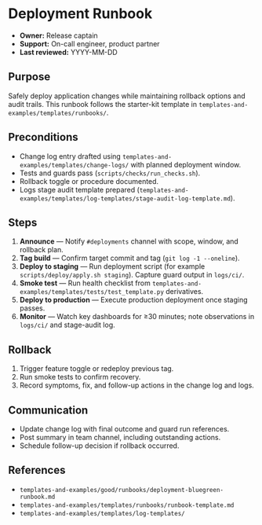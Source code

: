 # Deployment Runbook

- **Owner:** Release captain
- **Support:** On-call engineer, product partner
- **Last reviewed:** YYYY-MM-DD

## Purpose
Safely deploy application changes while maintaining rollback options and audit
trails. This runbook follows the starter-kit template in
`templates-and-examples/templates/runbooks/`.

## Preconditions
- Change log entry drafted using `templates-and-examples/templates/change-logs/`
  with planned deployment window.
- Tests and guards pass (`scripts/checks/run_checks.sh`).
- Rollback toggle or procedure documented.
- Logs stage audit template prepared (`templates-and-examples/templates/log-templates/stage-audit-log-template.md`).

## Steps
1. **Announce** — Notify `#deployments` channel with scope, window, and rollback
   plan.
2. **Tag build** — Confirm target commit and tag (`git log -1 --oneline`).
3. **Deploy to staging** — Run deployment script (for example
   `scripts/deploy/apply.sh staging`). Capture guard output in `logs/ci/`.
4. **Smoke test** — Run health checklist from
   `templates-and-examples/templates/tests/test_template.py` derivatives.
5. **Deploy to production** — Execute production deployment once staging passes.
6. **Monitor** — Watch key dashboards for ≥30 minutes; note observations in
   `logs/ci/` and stage-audit log.

## Rollback
1. Trigger feature toggle or redeploy previous tag.
2. Run smoke tests to confirm recovery.
3. Record symptoms, fix, and follow-up actions in the change log and logs.

## Communication
- Update change log with final outcome and guard run references.
- Post summary in team channel, including outstanding actions.
- Schedule follow-up decision if rollback occurred.

## References
- `templates-and-examples/good/runbooks/deployment-bluegreen-runbook.md`
- `templates-and-examples/templates/runbooks/runbook-template.md`
- `templates-and-examples/templates/log-templates/`

